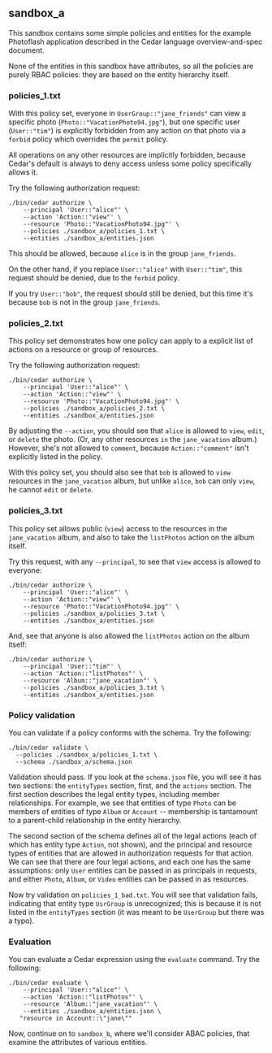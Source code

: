 ## sandbox_a

This sandbox contains some simple policies and entities for the example
Photoflash application described in the Cedar language overview-and-spec
document.

None of the entities in this sandbox have attributes, so all the policies
are purely RBAC policies: they are based on the entity hierarchy itself.

### policies_1.txt

With this policy set, everyone in `UserGroup::"jane_friends"` can view a
specific photo (`Photo::"VacationPhoto94.jpg"`), but one specific user
(`User::"tim"`) is explicitly forbidden from any action on that photo via a
`forbid` policy which overrides the `permit` policy.

All operations on any other resources are implicitly forbidden, because
Cedar's default is always to deny access unless some policy specifically
allows it.

Try the following authorization request:
```
./bin/cedar authorize \
    --principal 'User::"alice"' \
    --action 'Action::"view"' \
    --resource 'Photo::"VacationPhoto94.jpg"' \
    --policies ./sandbox_a/policies_1.txt \
    --entities ./sandbox_a/entities.json
```
This should be allowed, because `alice` is in the group `jane_friends`.

On the other hand, if you replace `User::"alice"` with `User::"tim"`, this request
should be denied, due to the `forbid` policy.

If you try `User::"bob"`, the request should still be denied, but this time it's
because `bob` is not in the group `jane_friends`.

### policies_2.txt

This policy set demonstrates how one policy can apply to a explicit list of
actions on a resource or group of resources.

Try the following authorization request:
```
./bin/cedar authorize \
    --principal 'User::"alice"' \
    --action 'Action::"view"' \
    --resource 'Photo::"VacationPhoto94.jpg"' \
    --policies ./sandbox_a/policies_2.txt \
    --entities ./sandbox_a/entities.json
```
By adjusting the `--action`, you should see that `alice` is allowed to `view`,
`edit`, or `delete` the photo.  (Or, any other resources `in` the
`jane_vacation` album.)  However, she's not allowed to `comment`, because
`Action::"comment"` isn't explicitly listed in the policy.

With this policy set, you should also see that `bob` is allowed to `view`
resources in the `jane_vacation` album, but unlike `alice`, `bob` can only
`view`, he cannot `edit` or `delete`.

### policies_3.txt

This policy set allows public (`view`) access to the resources in the
`jane_vacation` album, and also to take the `listPhotos` action on the album
itself.

Try this request, with any `--principal`, to see that `view` access is allowed to
everyone:
```
./bin/cedar authorize \
    --principal 'User::"alice"' \
    --action 'Action::"view"' \
    --resource 'Photo::"VacationPhoto94.jpg"' \
    --policies ./sandbox_a/policies_3.txt \
    --entities ./sandbox_a/entities.json
```

And, see that anyone is also allowed the `listPhotos` action on the album
itself:
```
./bin/cedar authorize \
    --principal 'User::"tim"' \
    --action 'Action::"listPhotos"' \
    --resource 'Album::"jane_vacation"' \
    --policies ./sandbox_a/policies_3.txt \
    --entities ./sandbox_a/entities.json
```

### Policy validation

You can validate if a policy conforms with the schema. Try the following:
```
./bin/cedar validate \
  --policies ./sandbox_a/policies_1.txt \
  --schema ./sandbox_a/schema.json
```
Validation should pass. If you look at the `schema.json` file, you will see it has two sections: the `entityTypes` section, first, and the `actions` section. The first section describes the legal entity types, including member relationships. For example, we see that entities of type `Photo` can be members of entities of type `Album` or `Account` -- membership is tantamount to a parent-child relationship in the entity hierarchy.

The second section of the schema defines all of the legal actions (each of which has entity type `Action`, not shown), and the principal and resource types of entities that are allowed in authorization requests for that action. We can see that there are four legal actions, and each one has the same assumptions: only `User` entities can be passed in as principals in requests, and either `Photo`, `Album`, or `Video` entities can be passed in as resources.

Now try validation on `policies_1_bad.txt`. You will see that validation fails, indicating that entity type `UsrGroup` is unrecognized; this is because it is not listed in the `entityTypes` section (it was meant to be `UserGroup` but there was a typo).

### Evaluation

You can evaluate a Cedar expression using the `evaluate` command. Try the
following:
```
./bin/cedar evaluate \
    --principal 'User::"alice"' \
    --action 'Action::"listPhotos"' \
    --resource 'Album::"jane_vacation"' \
    --entities ./sandbox_a/entities.json \
   "resource in Account::\"jane\""
```
Now, continue on to `sandbox_b`, where we'll consider ABAC policies, that
examine the attributes of various entities.

